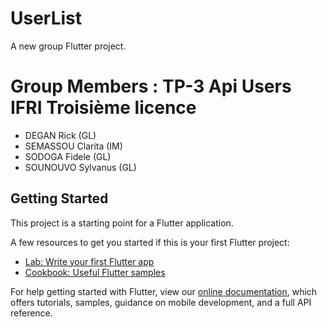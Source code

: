 # UserList

A new group Flutter project.

# Group Members : TP-3 Api Users IFRI Troisième licence 

- DEGAN Rick (GL)
- SEMASSOU Clarita (IM)
- SODOGA Fidele (GL) 
- SOUNOUVO Sylvanus (GL)

## Getting Started

This project is a starting point for a Flutter application.

A few resources to get you started if this is your first Flutter project:

- [Lab: Write your first Flutter app](https://flutter.dev/docs/get-started/codelab)
- [Cookbook: Useful Flutter samples](https://flutter.dev/docs/cookbook)

For help getting started with Flutter, view our
[online documentation](https://flutter.dev/docs), which offers tutorials,
samples, guidance on mobile development, and a full API reference.
